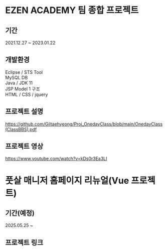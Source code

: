 # EZEN ACADEMY 팀 종합 프로젝트
## 기간
2021.12.27 ~ 2023.01.22 

## 개발환경
Eclipse / STS Tool </br>
MySQL DB </br>
Java / JDK 11 </br>
JSP Model 1 구조 </br>
HTML / CSS / jquery 

## 프로젝트 설명
https://github.com/Giltaehyeong/Proj_OnedayClass/blob/main/OnedayClass(ClassBBS).pdf

## 프로젝트 영상
https://www.youtube.com/watch?v=kDs0r3Ea3LI

# 풋살 매니저 홈페이지 리뉴얼(Vue 프로젝트)
## 기간(예정)
2025.05.25 ~ 

## 프로젝트 링크
